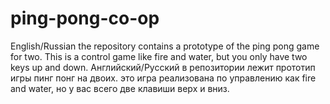 # ping-pong-co-op
English/Russian
the repository contains a prototype of the ping pong game for two.
This is a control game like fire and water, but you only have two keys up and down.
Английский/Русский
в репозитории лежит прототип игры пинг понг на двоих.
это игра реализована по управлению как fire and water, но у вас всего две клавиши верх и вниз.
